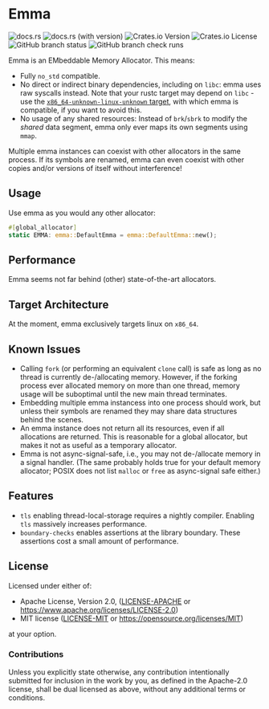 # Emma

![docs.rs](https://img.shields.io/docsrs/emma)
![docs.rs (with version)](https://img.shields.io/docsrs/emma/0.0.1)
![Crates.io Version](https://img.shields.io/crates/v/emma)
![Crates.io License](https://img.shields.io/crates/l/emma)
![GitHub branch status](https://img.shields.io/github/checks-status/danielschemmel/emma/main)
![GitHub branch check runs](https://img.shields.io/github/check-runs/danielschemmel/emma/main)

Emma is an EMbeddable Memory Allocator. This means:

- Fully `no_std` compatible.
- No direct or indirect binary dependencies, including on `libc`: emma uses raw syscalls instead. Note that your rustc target may depend on `libc` - use the [`x86_64-unknown-linux-unknown` target](https://doc.rust-lang.org/rustc/platform-support/x86_64-unknown-linux-none.html), with which emma is compatible, if you want to avoid this.
- No usage of any shared resources: Instead of `brk`/`sbrk` to modify the _shared_ data segment, emma only ever maps its own segments using `mmap`.

Multiple emma instances can coexist with other allocators in the same process.
If its symbols are renamed, emma can even coexist with other copies and/or versions of itself without interference!

## Usage
Use emma as you would any other allocator:

```rust
#[global_allocator]
static EMMA: emma::DefaultEmma = emma::DefaultEmma::new();
```

## Performance
Emma seems not far behind (other) state-of-the-art allocators.

## Target Architecture
At the moment, emma exclusively targets linux on `x86_64`.

## Known Issues
- Calling `fork` (or performing an equivalent `clone` call) is safe as long as no thread is currently de-/allocating memory. However, if the forking process ever allocated memory on more than one thread, memory usage will be suboptimal until the new main thread terminates.
- Embedding multiple emma instancess into one process should work, but unless their symbols are renamed they may share data structures behind the scenes.
- An emma instance does not return all its resources, even if all allocations are returned. This is reasonable for a global allocator, but makes it not as useful as a temporary allocator.
- Emma is not async-signal-safe, i.e., you may not de-/allocate memory in a signal handler. (The same probably holds true for your default memory allocator; POSIX does not list `malloc` or `free` as async-signal safe either.)

## Features
- `tls` enabling thread-local-storage requires a nightly compiler. Enabling `tls` massively increases performance.
- `boundary-checks` enables assertions at the library boundary. These assertions cost a small amount of performance.

## License
Licensed under either of:

 * Apache License, Version 2.0, ([LICENSE-APACHE](LICENSE-APACHE) or https://www.apache.org/licenses/LICENSE-2.0)
 * MIT license ([LICENSE-MIT](LICENSE-MIT) or https://opensource.org/licenses/MIT)

at your option.

### Contributions
Unless you explicitly state otherwise, any contribution intentionally submitted for inclusion in the work by you, as defined in the Apache-2.0 license, shall be dual licensed as above, without any additional terms or conditions.
